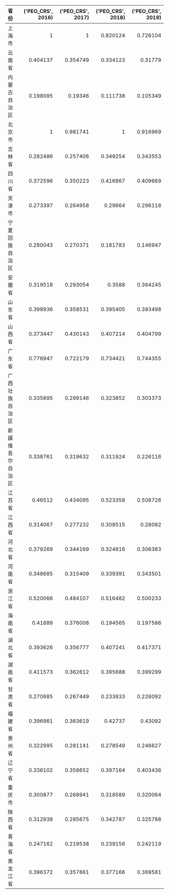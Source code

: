 | 省份             |   ('PEO_CRS', 2016) |   ('PEO_CRS', 2017) |   ('PEO_CRS', 2018) |   ('PEO_CRS', 2019) |
|:-----------------|--------------------:|--------------------:|--------------------:|--------------------:|
| 上海市           |            1        |            1        |            0.820124 |            0.726104 |
| 云南省           |            0.404137 |            0.354749 |            0.334123 |            0.31779  |
| 内蒙古自治区     |            0.198095 |            0.19346  |            0.111738 |            0.105349 |
| 北京市           |            1        |            0.981741 |            1        |            0.916969 |
| 吉林省           |            0.282486 |            0.257406 |            0.349254 |            0.343553 |
| 四川省           |            0.372596 |            0.350223 |            0.416867 |            0.409669 |
| 天津市           |            0.273397 |            0.264958 |            0.29664  |            0.296118 |
| 宁夏回族自治区   |            0.280043 |            0.270371 |            0.181783 |            0.146947 |
| 安徽省           |            0.319518 |            0.293054 |            0.3588   |            0.364245 |
| 山东省           |            0.398936 |            0.358531 |            0.395405 |            0.393498 |
| 山西省           |            0.373447 |            0.430143 |            0.407214 |            0.404799 |
| 广东省           |            0.776947 |            0.722179 |            0.734421 |            0.744355 |
| 广西壮族自治区   |            0.335895 |            0.299146 |            0.323852 |            0.303373 |
| 新疆维吾尔自治区 |            0.338761 |            0.319632 |            0.311924 |            0.226116 |
| 江苏省           |            0.46512  |            0.434095 |            0.523358 |            0.508726 |
| 江西省           |            0.314067 |            0.277232 |            0.308515 |            0.28082  |
| 河北省           |            0.379269 |            0.344169 |            0.324816 |            0.306383 |
| 河南省           |            0.348685 |            0.315409 |            0.339391 |            0.343501 |
| 浙江省           |            0.520066 |            0.484107 |            0.516482 |            0.500233 |
| 海南省           |            0.41889  |            0.376008 |            0.194565 |            0.197586 |
| 湖北省           |            0.393626 |            0.356777 |            0.407241 |            0.417371 |
| 湖南省           |            0.411573 |            0.362612 |            0.395688 |            0.399299 |
| 甘肃省           |            0.270685 |            0.267449 |            0.233933 |            0.228092 |
| 福建省           |            0.396961 |            0.363619 |            0.42737  |            0.43092  |
| 贵州省           |            0.322995 |            0.281141 |            0.278549 |            0.246627 |
| 辽宁省           |            0.336102 |            0.358652 |            0.397164 |            0.403436 |
| 重庆市           |            0.300877 |            0.268941 |            0.318589 |            0.320064 |
| 陕西省           |            0.312938 |            0.285675 |            0.342787 |            0.325788 |
| 青海省           |            0.247162 |            0.219538 |            0.239156 |            0.242119 |
| 黑龙江省         |            0.396372 |            0.357861 |            0.377166 |            0.369581 |